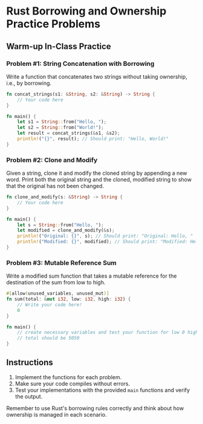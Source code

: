 # Rust Borrowing and Ownership Practice Problems

## Warm-up In-Class Practice

### Problem #1: String Concatenation with Borrowing

Write a function that concatenates two strings without taking ownership, i.e., by borrowing.

```rust
fn concat_strings(s1: &String, s2: &String) -> String {
    // Your code here
}

fn main() {
    let s1 = String::from("Hello, ");
    let s2 = String::from("World!");
    let result = concat_strings(&s1, &s2);
    println!("{}", result); // Should print: "Hello, World!"
}
```

### Problem #2: Clone and Modify

Given a string, clone it and modify the cloned string by appending a new word. Print both the original string and the cloned, modified string to show that the original has not been changed.

```rust
fn clone_and_modify(s: &String) -> String {
    // Your code here
}

fn main() {
    let s = String::from("Hello, ");
    let modified = clone_and_modify(&s);
    println!("Original: {}", s); // Should print: "Original: Hello, "
    println!("Modified: {}", modified); // Should print: "Modified: Hello, World!"
}
```

### Problem #3: Mutable Reference Sum

Write a modified sum function that takes a mutable reference for the destination of the sum from low to high.

```rust
#[allow(unused_variables, unused_mut)]
fn sum(total: &mut i32, low: i32, high: i32) {
    // Write your code here!
    0
}

fn main() {
    // create necessary variables and test your function for low 0 high 100
    // total should be 5050
}
```

## Instructions

1. Implement the functions for each problem.
2. Make sure your code compiles without errors.
3. Test your implementations with the provided `main` functions and verify the output.

Remember to use Rust's borrowing rules correctly and think about how ownership is managed in each scenario.
